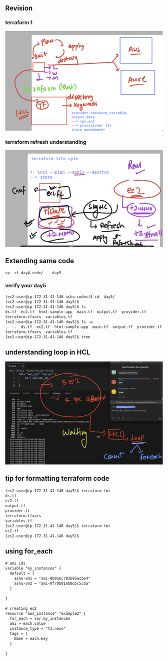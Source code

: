## Revision 

### terraform 1 

<img src="rev1.png">

### terraform  refresh understanding 

<img src="rev2.png">

## Extending same code 

```
cp -rf day4-code/    day5
```
### verify your day5 

```
[ec2-user@ip-172-31-41-146 ashu-codes]$ cd  day5/
[ec2-user@ip-172-31-41-146 day5]$ 
[ec2-user@ip-172-31-41-146 day5]$ ls
ds.tf  ec2.tf  html-sample-app  main.tf  output.tf  provider.tf  terraform.tfvars  variables.tf
[ec2-user@ip-172-31-41-146 day5]$ ls -a
.  ..  ds.tf  ec2.tf  html-sample-app  main.tf  output.tf  provider.tf  terraform.tfvars  variables.tf
[ec2-user@ip-172-31-41-146 day5]$ tree 

```

## understanding loop in HCL 

<img src="loop.png">

## tip for formatting terraform code 

```
[ec2-user@ip-172-31-41-146 day5]$ terraform fmt 
ds.tf
ec2.tf
output.tf
provider.tf
terraform.tfvars
variables.tf
[ec2-user@ip-172-31-41-146 day5]$ terraform fmt 
ec2.tf
[ec2-user@ip-172-31-41-146 day5]$ 

```


## using for_each 

```
# ami ids 
variable "my_instances" {
  default = {
    ashu-vm1 = "ami-0b016c703b95ecbe4"
    ashu-vm2 = "ami-0f70b01eb0d5c5caa"
  }
  
}

# creating ec2 
resource "aws_instance" "example2" {
  for_each = var.my_instances
  ami = each.value
  instance_type = "t2.nano"
  tags = {
    Name = each.key
  }
  
}

```